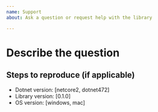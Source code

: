 ```yaml
---
name: Support
about: Ask a question or request help with the library

---
```


# Describe the question

<!-- A specific description of what the question is. -->

## Steps to reproduce (if applicable)

<!-- Enumerate the steps to reproduce the situation, if necessary. -->

- Dotnet version: [netcore2, dotnet472]
- Library version: [0.1.0]
- OS version: [windows, mac]
